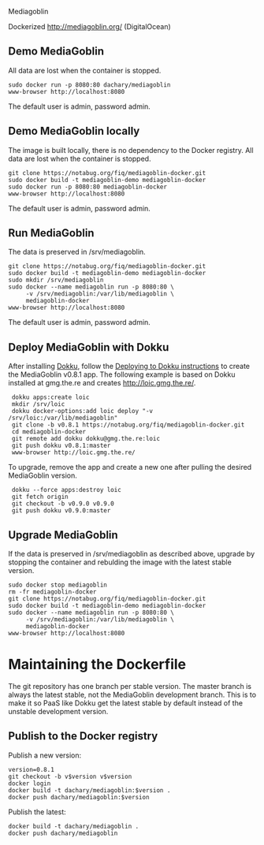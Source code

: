 Mediagoblin

Dockerized http://mediagoblin.org/ (DigitalOcean)



Demo MediaGoblin
----------------

All data are lost when the container is stopped.

    sudo docker run -p 8080:80 dachary/mediagoblin
    www-browser http://localhost:8080

The default user is admin, password admin.

Demo MediaGoblin locally
------------------------

The image is built locally, there is no dependency to the Docker registry. All data are lost when the container is stopped.

    git clone https://notabug.org/fiq/mediagoblin-docker.git
    sudo docker build -t mediagoblin-demo mediagoblin-docker
    sudo docker run -p 8080:80 mediagoblin-docker
    www-browser http://localhost:8080

The default user is admin, password admin.

Run MediaGoblin
---------------

The data is preserved in /srv/mediagoblin.

    git clone https://notabug.org/fiq/mediagoblin-docker.git
    sudo docker build -t mediagoblin-demo mediagoblin-docker
    sudo mkdir /srv/mediagoblin
    sudo docker --name mediagoblin run -p 8080:80 \
         -v /srv/mediagoblin:/var/lib/mediagoblin \
         mediagoblin-docker
    www-browser http://localhost:8080

The default user is admin, password admin.

Deploy MediaGoblin with Dokku
-----------------------------

After installing [Dokku](http://dokku.viewdocs.io/dokku/installation/), follow the [Deploying to Dokku instructions](http://dokku.viewdocs.io/dokku/application-deployment/) to create the MediaGoblin v0.8.1 app. The following example is based on Dokku installed at gmg.the.re and creates http://loic.gmg.the.re/.

     dokku apps:create loic
     mkdir /srv/loic
     dokku docker-options:add loic deploy "-v /srv/loic:/var/lib/mediagoblin"
     git clone -b v0.8.1 https://notabug.org/fiq/mediagoblin-docker.git
     cd mediagoblin-docker
     git remote add dokku dokku@gmg.the.re:loic
     git push dokku v0.8.1:master
     www-browser http://loic.gmg.the.re/

To upgrade, remove the app and create a new one after pulling the desired MediaGoblin version.

     dokku --force apps:destroy loic
     git fetch origin
     git checkout -b v0.9.0 v0.9.0
     git push dokku v0.9.0:master

Upgrade MediaGoblin
-------------------

If the data is preserved in /srv/mediagoblin as described above, upgrade by stopping the container and rebulding the image with the latest stable version.

    sudo docker stop mediagoblin
    rm -fr mediagoblin-docker
    git clone https://notabug.org/fiq/mediagoblin-docker.git
    sudo docker build -t mediagoblin-demo mediagoblin-docker
    sudo docker --name mediagoblin run -p 8080:80 \
         -v /srv/mediagoblin:/var/lib/mediagoblin \
         mediagoblin-docker
    www-browser http://localhost:8080

Maintaining the Dockerfile
==========================

The git repository has one branch per stable version. The master branch is always the latest stable, not the MediaGoblin development branch. This is to make it so PaaS like Dokku get the latest stable by
default instead of the unstable development version.

Publish to the Docker registry
------------------------------

Publish a new version:

    version=0.8.1
    git checkout -b v$version v$version
    docker login
    docker build -t dachary/mediagoblin:$version .
    docker push dachary/mediagoblin:$version

Publish the latest:

    docker build -t dachary/mediagoblin .
    docker push dachary/mediagoblin
